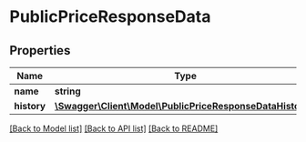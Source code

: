 # PublicPriceResponseData

## Properties
Name | Type | Description | Notes
------------ | ------------- | ------------- | -------------
**name** | **string** |  | 
**history** | [**\Swagger\Client\Model\PublicPriceResponseDataHistory[]**](PublicPriceResponseDataHistory.md) |  | 

[[Back to Model list]](../README.md#documentation-for-models) [[Back to API list]](../README.md#documentation-for-api-endpoints) [[Back to README]](../README.md)


